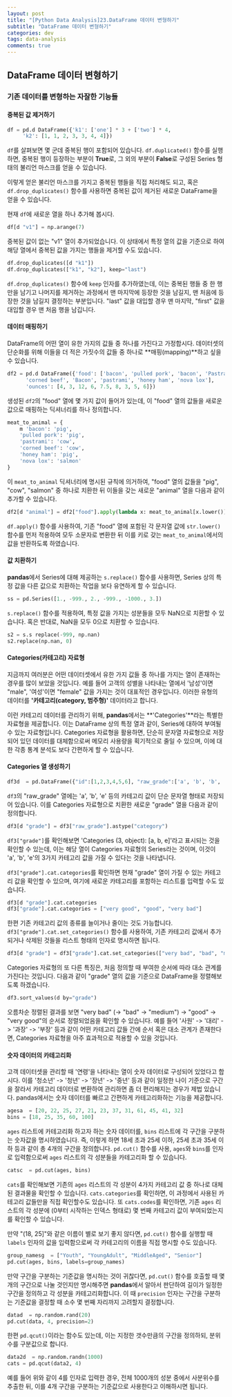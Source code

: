 ```yaml
---
layout: post
title: "[Python Data Analysis]23.DataFrame 데이터 변형하기"
subtitle: "DataFrame 데이터 변형하기"
categories: dev
tags: data-analysis
comments: true
---
```


## DataFrame 데이터 변형하기

### 기존 데이터를 변형하는 자잘한 기능들

#### 중복된 값 제거하기

```python
df = pd.d DataFrame({'k1': ['one'] * 3 + ['two'] * 4, 
     'k2': [1, 1, 2, 3, 3, 4, 4]})
```

`df`를 살펴보면 몇 군데 중복된 행이 포함되어 있습니다. `df.duplicated()` 함수를 실행하면, 중복된 행이 등장하는 부분이 **True**로, 그 외의 부분이 **False**로 구성된 Series 형태의 불리언 마스크를 얻을 수 있습니다.

이렇게 얻은 불리언 마스크를 가지고 중복된 행들을 직접 처리해도 되고, 혹은 `df.drop_duplicates()` 함수를 사용하면 중복된 값이 제거된 새로운 DataFrame을 얻을 수 있습니다.

현재 `df`에 새로운 열을 하나 추가해 봅시다.

```python
df[d "v1"] = np.arange(7)
```

중복된 값이 없는 "v1" 열이 추가되었습니다. 이 상태에서 특정 열의 값을 기준으로 하여 해당 열에서 중복된 값을 가지는 행들을 제거할 수도 있습니다.

```python
df.drop_duplicates([d "k1"])
df.drop_duplicates(["k1", "k2"], keep="last")
```

`df.drop_duplicates()` 함수에 `keep` 인자를 추가하였는데, 이는 중복된 행들 중 한 행만을 남기고 나머지를 제거하는 과정에서 맨 마지막에 등장한 것을 남길지, 맨 처음에 등장한 것을 남길지 결정하는 부분입니다. "last" 값을 대입할 경우 맨 마지막, "first" 값을 대입할 경우 맨 처음 행을 남깁니다.

#### 데이터 매핑하기

DataFrame의 어떤 열이 유한 가지의 값들 중 하나를 가진다고 가정합시다. 데이터셋의 단순화를 위해 이들을 더 적은 가짓수의 값들 중 하나로 **매핑(mapping)**하고 싶을 수 있습니다.

```python
df2 = pd.d DataFrame({'food': ['bacon', 'pulled pork', 'bacon', 'Pastrami', 
      'corned beef', 'Bacon', 'pastrami', 'honey ham', 'nova lox'],
      'ounces': [4, 3, 12, 6, 7.5, 8, 3, 5, 6]})
```

생성된 `df2`의 "food" 열에 몇 가지 값이 들어가 있는데, 이 "food" 열의 값들을 새로운 값으로 매핑하는 딕셔너리를 하나 정의합니다.

```python
meat_to_animal = { 
    m 'bacon': 'pig', 
    'pulled pork': 'pig', 
    'pastrami': 'cow', 
    'corned beef': 'cow', 
    'honey ham': 'pig', 
    'nova lox': 'salmon'
}
```

이 `meat_to_animal` 딕셔너리에 명시된 규칙에 의거하여, "food" 열의 값들을 "pig", "cow", "salmon" 중 하나로 치환한 뒤 이들을 갖는 새로운 "animal" 열을 다음과 같이 추가할 수 있습니다.

```python
df2[d "animal"] = df2["food"].apply(lambda x: meat_to_animal[x.lower()])
```

`df.apply()` 함수를 사용하여, 기존 "food" 열에 포함된 각 문자열 값에 `str.lower()` 함수를 먼저 적용하여 모두 소문자로 변환한 뒤 이를 키로 갖는 `meat_to_animal`에서의 값을 반환하도록 하였습니다.

#### 값 치환하기

**pandas**에서 Series에 대해 제공하는 `s.replace()` 함수를 사용하면, Series 상의 특정 값을 다른 값으로 치환하는 작업을 보다 유연하게 할 수 있습니다.

```python
ss = pd.Series([1., -999., 2., -999., -1000., 3.])
```

`s.replace()` 함수를 적용하여, 특정 값을 가지는 성분들을 모두 NaN으로 치환할 수 있습니다. 혹은 반대로, NaN을 모두 0으로 치환할 수 있습니다.

```python
s2 = s.s replace(-999, np.nan)
s2.replace(np.nan, 0)
```

#### Categories(카테고리) 자료형

지금까지 여러분은 어떤 데이터셋에서 유한 가지 값들 중 하나를 가지는 열이 존재하는 경우를 많이 보았을 것입니다. 예를 들어 고객의 성별을 나타내는 열에서 '남성'이면 "male", '여성'이면 "female" 값을 가지는 것이 대표적인 경우입니다. 이러한 유형의 데이터를 **'카테고리(category, 범주형)'** 데이터라고 합니다.


이런 카테고리 데이터를 관리하기 위해, **pandas**에서는 **'Categories'**라는 특별한 자료형을 제공합니다. 이는 DataFrame 상의 특정 열과 같이, Series에 대하여 부여될 수 있는 자료형입니다. Categories 자료형을 활용하면, 단순히 문자열 자료형으로 저장되어 있던 데이터를 대체함으로써 메모리 사용량을 획기적으로 줄일 수 있으며, 이에 대한 각종 통계 분석도 보다 간편하게 할 수 있습니다.

#### Categories 열 생성하기

```python
df3d  = pd.DataFrame({"id":[1,2,3,4,5,6], "raw_grade":['a', 'b', 'b', 'a', 'a', 'e']})
```

`df3`의 "raw_grade" 열에는 'a', 'b', 'e' 등의 카테고리 값이 단순 문자열 형태로 저장되어 있습니다. 이를 Categories 자료형으로 치환한 새로운 "grade" 열을 다음과 같이 정의합니다.

```python
df3[d "grade"] = df3["raw_grade"].astype("category")
```

`df3["grade"]`를 확인해보면 'Categories (3, object): [a, b, e]'라고 표시되는 것을 확인할 수 있는데, 이는 해당 열이 Categories 자료형의 Series라는 것이며, 이것이 'a', 'b', 'e'의 3가지 카테고리 값을 가질 수 있다는 것을 나타냅니다.

`df3["grade"].cat.categories`를 확인하면 현재 "grade" 열이 가질 수 있는 카테고리 값을 확인할 수 있으며, 여기에 새로운 카테고리를 포함하는 리스트를 입력할 수도 있습니다.

```python
df3[d "grade"].cat.categories
df3["grade"].cat.categories = ["very good", "good", "very bad"]
```

한편 기존 카테고리 값의 종류를 늘이거나 줄이는 것도 가능합니다. `df3["grade"].cat.set_categories()` 함수를 사용하여, 기존 카테고리 값에서 추가되거나 삭제된 것들을 리스트 형태의 인자로 명시하면 됩니다.

```python
df3[d "grade"] = df3["grade"].cat.set_categories(["very bad", "bad", "medium", "good", "very good"])
```

Categories 자료형의 또 다른 특징은, 처음 정의할 때 부여한 순서에 따라 대소 관계를 가진다는 것입니다. 다음과 같이 "grade" 열의 값을 기준으로 DataFrame을 정렬해보도록 하겠습니다.

```python
df3.sort_values(d by="grade")
```

오름차순 정렬된 결과를 보면 "very bad" (-> "bad" -> "medium") -> "good" -> "very good"의 순서로 정렬되었음을 확인할 수 있습니다. 예를 들어 '사원' -> '대리' -> '과장' -> '부장' 등과 같이 어떤 카테고리 값들 간에 순서 혹은 대소 관계가 존재한다면, Categories 자료형을 아주 효과적으로 적용할 수 있을 것입니다.

#### 숫자 데이터의 카테고리화

고객 데이터셋을 관리할 때 '연령'을 나타내는 열이 숫자 데이터로 구성되어 있었다고 합시다. 이를 '청소년' -> '청년' -> '장년' -> '중년' 등과 같이 일정한 나이 기준으로 구간을 잘라서 카테고리 데이터로 변환하여 관리하면 좀 더 편리해지는 경우가 제법 있습니다. pandas에서는 숫자 데이터를 빠르고 간편하게 카테고리화하는 기능을 제공합니다.

```python
agesa  = [20, 22, 25, 27, 21, 23, 37, 31, 61, 45, 41, 32]
bins = [18, 25, 35, 60, 100]
```

`ages` 리스트에 카테고리화 하고자 하는 숫자 데이터를, `bins` 리스트에 각 구간을 구분하는 숫자값을 명시하였습니다. 즉, 이렇게 하면 18세 초과 25세 이하, 25세 초과 35세 이하 등과 같이 총 4개의 구간을 정의합니다. `pd.cut()` 함수를 사용, `ages`와 `bins`를 인자로 입력함으로써 `ages` 리스트의 각 성분들을 카테고리화 할 수 있습니다.

```python
catsc  = pd.cut(ages, bins)
```

`cats`를 확인해보면 기존의 `ages` 리스트의 각 성분이 4가지 카테고리 값 중 하나로 대체된 결과물을 확인할 수 있습니다. `cats.categories`를 확인하면, 이 과정에서 사용된 카테고리 값들만을 직접 확인할수도 있습니다. 또 `cats.codes`를 확인하면, 기존 `ages` 리스트의 각 성분에 (0부터 시작하는 인덱스 형태로) 몇 번째 카테고리 값이 부여되었는지를 확인할 수 있습니다.

만약 "(18, 25]"와 같은 이름이 별로 보기 좋지 않다면, `pd.cut()` 함수를 실행할 때 `labels` 인자의 값을 입력함으로써 각 카테고리의 이름을 직접 명시할 수도 있습니다.

```python
group_namesg  = ["Youth", "YoungAdult", "MiddleAged", "Senior"]
pd.cut(ages, bins, labels=group_names)
```

만약 구간을 구분하는 기준값을 명시하는 것이 귀찮다면, `pd.cut()` 함수를 호출할 때 몇 개의 구간으로 나눌 것인지만 명시해주면 **pandas**에서 알아서 판단하여 길이가 일정한 구간을 정의하고 각 성분을 카테고리화합니다. 이 때 `precision` 인자는 구간을 구분하는 기준값을 결정할 때 소수 몇 번째 자리까지 고려할지 결정합니다.

```python
datad  = np.random.rand(20)
pd.cut(data, 4, precision=2)
```

한편 `pd.qcut()`이라는 함수도 있는데, 이는 지정한 갯수만큼의 구간을 정의하되, 분위수를 구분값으로 합니다.

```python
data2d  = np.random.randn(1000)
cats = pd.qcut(data2, 4)
```

예를 들어 위와 같이 4를 인자로 입력한 경우, 전체 1000개의 성분 중에서 사분위수를 추출한 뒤, 이를 4개 구간을 구분하는 기준값으로 사용한다고 이해하시면 됩니다.